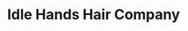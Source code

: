 ---
title: "Idle Hands Hair Company"
url: /saint-louis/idle-hands-hair-company/
shop: hairdresser
---